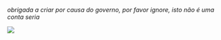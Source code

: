 *obrigada a criar por causa do governo, por favor ignore, isto não é uma conta seria*

![](https://i.pinimg.com/originals/a1/e2/96/a1e2967207391a46b54097b2abde78e4.gif)
